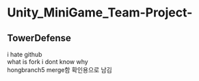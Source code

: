 # Unity_MiniGame_Team-Project-

## TowerDefense

i hate github  
what is fork i dont know why  
hongbranch5 merge함 확인용으로 남김
